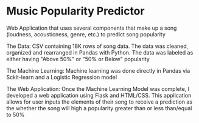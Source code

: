 # Music Popularity Predictor

Web Application that uses several components that make up a song (loudness, acousticness, genre, etc.) to predict song popularity

The Data: CSV containing 18K rows of song data. The data was cleaned, organized and rearranged in Pandas with Python. The data was labeled as either having "Above 50%" or "50% or Below" popularity

The Machine Learning: Machine learning was done directly in Pandas via Sckit-learn and a Logistic Regression model

The Web Application: Once the Machine Learning Model was complete, I developed a web application using Flask and HTML/CSS. This application allows for user inputs the elements of their song to receive a prediction as the whether the song will high a popularity greater than or less than/equal to 50%
